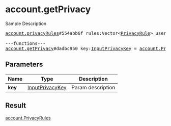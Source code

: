 # account.getPrivacy

Sample Description

<pre>
<a href="../constructor/account.privacyRules.md">account.privacyRules</a>#554abb6f rules:Vector&lt;<a href="../type/PrivacyRule.md">PrivacyRule</a>&gt; users:Vector&lt;<a href="../type/User.md">User</a>&gt; = <a href="../type/account.PrivacyRules.md">account.PrivacyRules</a>;

---functions---
<a href="../method/account.getPrivacy.md">account.getPrivacy</a>#dadbc950 key:<a href="../type/InputPrivacyKey.md">InputPrivacyKey</a> = <a href="../type/account.PrivacyRules.md">account.PrivacyRules</a>;
</pre>
## Parameters

| Name | Type | Description |
|------|:----:|-------------|
| **key** | <a href="../type/InputPrivacyKey.md">InputPrivacyKey</a> | Param description |

## Result

<a href="../type/account.PrivacyRules.md">account.PrivacyRules</a>

